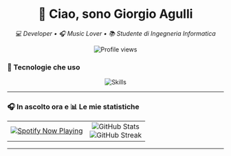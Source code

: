 <h1 align="center">👋 Ciao, sono Giorgio Agulli</h1>
<p align="center"><em>💻 Developer • 🎧 Music Lover • 📚 Studente di Ingegneria Informatica</em></p>

<p align="center">
  <img src="https://komarev.com/ghpvc/?username=Giollaccio-exe&label=Profile%20views&color=0e75b6&style=flat" alt="Profile views" />
</p>

### 🧠 Tecnologie che uso
<p align="center">
  <img src="https://skillicons.dev/icons?i=c,java,html,css,js" alt="Skills" />
</p>

---

### 🎧 In ascolto ora e 📊 Le mie statistiche

<table align="center">
  <tr>
    <td align="center">
      <a href="https://github.com/kittinan/spotify-github-profile">
        <img src="https://spotify-github-profile.kittinanx.com/api/view?uid=31duuxvigvzzw2fp3pnuyt3ro36q&cover_image=true&theme=compact&show_offline=false&background_color=121212&interchange=false" alt="Spotify Now Playing" />
      </a>
    </td>
    <td align="center">
      <img src="https://github-readme-stats.vercel.app/api?username=Giollaccio-exe&show_icons=true&theme=radical&border_radius=10&hide_title=true" alt="GitHub Stats" />
      <br/>
      <img src="https://github-readme-streak-stats.herokuapp.com/?user=Giollaccio-exe&theme=radical&hide_border=true" alt="GitHub Streak"/>
    </td>
  </tr>
</table>

---
